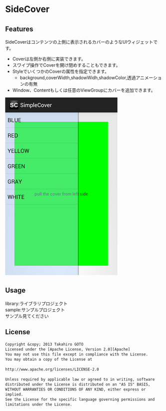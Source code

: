 SideCover
======================

Features　
--
SideCoverはコンテンツの上側に表示されるカバーのようなUIウィジェットです。

* Coverは左側か右側に実装できます。
* スワイプ操作でCoverを開け閉めすることもできます。  
* StyleでいくつかのCoverの属性を指定できます。  
  * background,coverWidth,shadowWidh,shadowColor,透過アニメーションの有無
* Window、Contentもしくは任意のViewGroupにカバーを追加できます。

![ss2](screenshots/ss2.png)

Usage　
--
library:ライブラリプロジェクト  
sample:サンプルプロジェクト  
サンプル見てください


License
--
    Copyright &copy; 2013 Takahiro GOTO
    Licensed under the [Apache License, Version 2.0][Apache]
    You may not use this file except in compliance with the License.
    You may obtain a copy of the License at
 
    http://www.apache.org/licenses/LICENSE-2.0

    Unless required by applicable law or agreed to in writing, software
    distributed under the License is distributed on an "AS IS" BASIS,
    WITHOUT WARRANTIES OR CONDITIONS OF ANY KIND, either express or implied.
    See the License for the specific language governing permissions and 
    limitations under the License.
